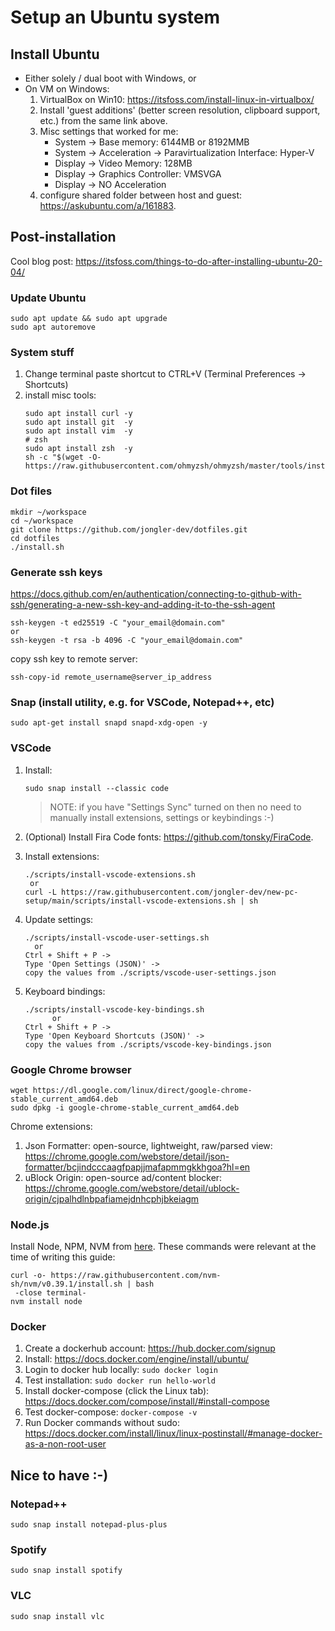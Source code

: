 # Setup an Ubuntu system

## Install Ubuntu

- Either solely / dual boot with Windows, or
- On VM on Windows:
  1. VirtualBox on Win10: https://itsfoss.com/install-linux-in-virtualbox/
  2. Install 'guest additions' (better screen resolution, clipboard support, etc.) from the same link above.
  3. Misc settings that worked for me:
     - System -> Base memory: 6144MB or 8192MMB
     - System -> Acceleration -> Paravirtualization Interface: Hyper-V
     - Display -> Video Memory: 128MB
     - Display -> Graphics Controller: VMSVGA
     - Display -> NO Acceleration
  4. configure shared folder between host and guest: https://askubuntu.com/a/161883.

## Post-installation

Cool blog post: https://itsfoss.com/things-to-do-after-installing-ubuntu-20-04/

### Update Ubuntu

```
sudo apt update && sudo apt upgrade
sudo apt autoremove
```

### System stuff

1. Change terminal paste shortcut to CTRL+V (Terminal Preferences -> Shortcuts)
2. install misc tools:
   ```
   sudo apt install curl -y
   sudo apt install git  -y
   sudo apt install vim  -y
   # zsh
   sudo apt install zsh  -y
   sh -c "$(wget -O- https://raw.githubusercontent.com/ohmyzsh/ohmyzsh/master/tools/install.sh)"
   ```

### Dot files

```
mkdir ~/workspace
cd ~/workspace
git clone https://github.com/jongler-dev/dotfiles.git
cd dotfiles
./install.sh
```

### Generate ssh keys

https://docs.github.com/en/authentication/connecting-to-github-with-ssh/generating-a-new-ssh-key-and-adding-it-to-the-ssh-agent

```
ssh-keygen -t ed25519 -C "your_email@domain.com"
or
ssh-keygen -t rsa -b 4096 -C "your_email@domain.com"
```

copy ssh key to remote server:

```
ssh-copy-id remote_username@server_ip_address
```

### Snap (install utility, e.g. for VSCode, Notepad++, etc)

```
sudo apt-get install snapd snapd-xdg-open -y
```

### VSCode

1. Install:
   ```
   sudo snap install --classic code
   ```
   > NOTE: if you have "Settings Sync" turned on then no need to manually install extensions, settings or keybindings :-)
2. (Optional) Install Fira Code fonts: https://github.com/tonsky/FiraCode.
3. Install extensions:
   ```
   ./scripts/install-vscode-extensions.sh
    or
   curl -L https://raw.githubusercontent.com/jongler-dev/new-pc-setup/main/scripts/install-vscode-extensions.sh | sh
   ```
4. Update settings:

   ```
   ./scripts/install-vscode-user-settings.sh
     or
   Ctrl + Shift + P ->
   Type 'Open Settings (JSON)' ->
   copy the values from ./scripts/vscode-user-settings.json
   ```

5. Keyboard bindings:
   ```
   ./scripts/install-vscode-key-bindings.sh
         or
   Ctrl + Shift + P ->
   Type 'Open Keyboard Shortcuts (JSON)' ->
   copy the values from ./scripts/vscode-key-bindings.json
   ```

### Google Chrome browser

```
wget https://dl.google.com/linux/direct/google-chrome-stable_current_amd64.deb
sudo dpkg -i google-chrome-stable_current_amd64.deb
```

Chrome extensions:

1. Json Formatter: open-source, lightweight, raw/parsed view: https://chrome.google.com/webstore/detail/json-formatter/bcjindcccaagfpapjjmafapmmgkkhgoa?hl=en
2. uBlock Origin: open-source ad/content blocker: https://chrome.google.com/webstore/detail/ublock-origin/cjpalhdlnbpafiamejdnhcphjbkeiagm

### Node.js

Install Node, NPM, NVM from [here](https://github.com/nvm-sh/nvm#installing-and-updating). These commands were relevant at the time of writing this guide:

```
curl -o- https://raw.githubusercontent.com/nvm-sh/nvm/v0.39.1/install.sh | bash
 -close terminal-
nvm install node
```

### Docker

1. Create a dockerhub account: https://hub.docker.com/signup
2. Install: https://docs.docker.com/engine/install/ubuntu/
3. Login to docker hub locally: `sudo docker login`
4. Test installation: `sudo docker run hello-world`
5. Install docker-compose (click the Linux tab): https://docs.docker.com/compose/install/#install-compose
6. Test docker-compose: `docker-compose -v`
7. Run Docker commands without sudo: https://docs.docker.com/install/linux/linux-postinstall/#manage-docker-as-a-non-root-user

## Nice to have :-)

### Notepad++

```
sudo snap install notepad-plus-plus
```

### Spotify

```
sudo snap install spotify
```

### VLC

```
sudo snap install vlc
```
